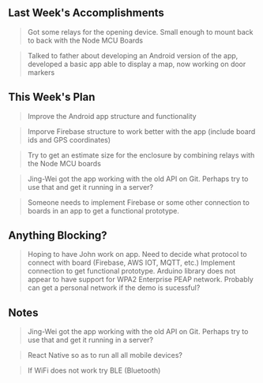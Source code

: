 ## Last Week's Accomplishments

>Got some relays for the opening device. Small enough to mount back to
>back with the Node MCU Boards

>Talked to father about developing an Android version of the app, developed
>a basic app able to display a map, now working on door markers

## This Week's Plan

> Improve the Android app structure and functionality

> Imporve Firebase structure to work better with the app (include board 
> ids and GPS coordinates)

> Try to get an estimate size for the enclosure by combining relays with
> the Node MCU boards

> Jing-Wei got the app working with the old API on Git. Perhaps try to
> use that and get it running in a server?

> Someone needs to implement Firebase or some other connection to boards
> in an app to get a functional prototype.

## Anything Blocking?

> Hoping to have John work on app.
> Need to decide what protocol to connect with board (Firebase, AWS IOT, MQTT, etc.)
> Implement connection to get functional prototype.
> Arduino library does not appear to have support for WPA2 Enterprise
> PEAP network.
> Probably can get a personal network if the demo is sucessful?

## Notes

> Jing-Wei got the app working with the old API on Git. Perhaps try to
> use that and get it running in a server?

> React Native so as to run all all mobile devices?

> If WiFi does not work try BLE (Bluetooth)